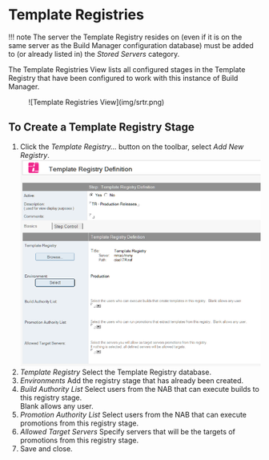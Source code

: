 # Template Registries

!!! note
    The server the Template Registry resides on (even if it is on the same server as the Build Manager configuration database) must be added to (or already listed in) the *Stored Servers* category.
    
The Template Registries View lists all configured stages in the Template Registry that have been configured to work with this instance of Build Manager. 

<figure markdown="1">
  ![Template Registries View](img/srtr.png)
</figure>

## To Create a Template Registry Stage
1. Click the *Template Registry...* button on the toolbar, select *Add New Registry*.
   ![Template Registry Definition](img/srtr2.png)
2. *Template Registry* Select the Template Registry database.
3. *Environments* Add the registry stage that has already been created.
4. *Build Authority List* Select users from the NAB that can execute builds to this registry stage.  
   Blank allows any user.
5. *Promotion Authority List* Select users from the NAB that can execute promotions from this registry stage.
6. *Allowed Target Servers* Specify servers that will be the targets of promotions from this registry stage.
7. Save and close.
